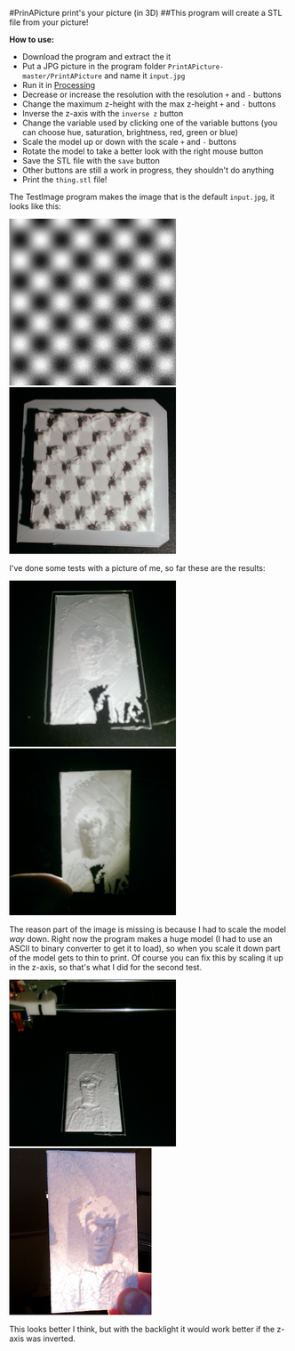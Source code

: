 #PrinAPicture print's your picture (in 3D)
##This program will create a STL file from your picture!

**How to use:**
* Download the program and extract the it
* Put a JPG picture in the program folder `PrintAPicture-master/PrintAPicture` and name it `input.jpg`
* Run it in [Processing](http://processing.org)
* Decrease or increase the resolution with the resolution `+` and `-` buttons
* Change the maximum z-height with the max z-height `+` and `-` buttons
* Inverse the z-axis with the `inverse z` button
* Change the variable used by clicking one of the variable buttons (you can choose hue, saturation, brightness, red, green or blue)
* Scale the model up or down with the scale `+` and `-` buttons
* Rotate the model to take a better look with the right mouse button
* Save the STL file with the `save` button
* Other buttons are still a work in progress, they shouldn't do anything
* Print the `thing.stl` file!

The TestImage program makes the image that is the default `input.jpg`, it looks like this:

<img src="TestImage/input.jpg" Alt="TestImage" width=300> <img src="Images/Test2.0.jpg" Alt="Printed TestImage" width=300>

I've done some tests with a picture of me, so far these are the results:

<img src="Images/Test1.1.jpg" Alt="Test1.1" width=300> <img src="Images/Test1.0.jpg" Alt="Test1.0" width=300>

The reason part of the image is missing is because I had to scale the model *way* down. Right now the program makes a huge model (I had to use an ASCII to binary converter to get it to load), so when you scale it down part of the model gets to thin to print. Of course you can fix this by scaling it up in the z-axis, so that's what I did for the second test.

<img src="Images/Test1.2.jpg" Alt="Test1.2" width=300> <img src="Images/Test1.3.jpg" Alt="Test1.3" height=300>

This looks better I think, but with the backlight it would work better if the z-axis was inverted.
